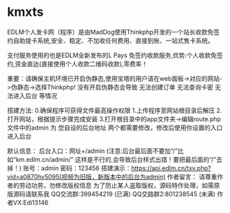 # kmxts
EDLM个人发卡网（程序）是由MadDog使用Thinkphp开发的一个站长收款免签约自助提卡系统,安全、稳定、不加收任何费用、直接到账、一站式售卡系统。

支付服务使用的也是EDLM全新发布的L Pays 免签约收款服务,优势:个人收款免签约,资金直达(直接使用个人收款二维码收款),零费率！

重要：请确保主机环境已开启伪静态,使用宝塔的用户请在web面板->对应的网站->伪静态->选择Thinkphp!
没有开启伪静态会导致 无法创建订单 无法查询卡密 无法进入后台 等情况 

搭建方法:
0.确保程序可获得文件最高操作权限
1.上传程序至网站根目录后解压
2.打开网站，根据提示步骤完成安装
3.打开根目录中的app文件夹->编辑route.php文件中的admin 为 您自设的后台地址 两个都需要修改，修改后使用你设置的入口进入后台

默认信息：
后台入口：网址+/admin (注意:后台最后面不要加“/”比如“km.edlm.cn/admin/” 这样是不行的,会导致后台样式出错！要把最后面的“/”去掉！)
账号：admin
密码：123456
搭建演示：https://api.edlm.cn/txv.php?vid=a0870hv5095(视频为旧版，新版本中的后台为admin)
作者留言：
请尊重作者的劳动功劳，勿修改版权信息
为了防止某人盗取版权，源码特作处理，如需原版源码请联系我
QQ交流群:399454219 (已满)
QQ交路群2:801238545 (未满)
作者VX:Edi13146
